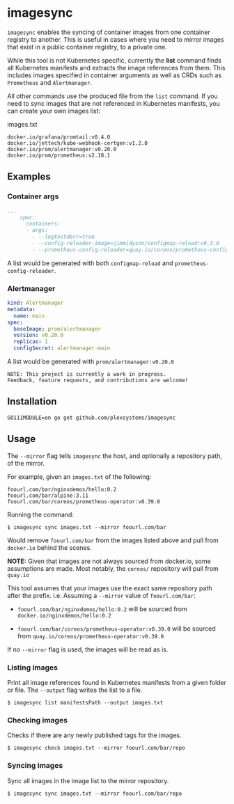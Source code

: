# imagesync

`imagesync` enables the syncing of container images from one container registry to another. This is useful in cases where you need to mirror images that exist in a public container registry, to a private one.

While this tool is not Kubernetes specific, currently the **list** command finds all Kubernetes manifests and extracts the image references from them. This includes images specified in container arguments as well as CRDs such as `Prometheus` and `Alertmanager`.

All other commands use the produced file from the `list` command. If you need to sync images that are not referenced in Kubernetes manifests, you can create your own images list:

images.txt
```text
docker.io/grafana/promtail:v0.4.0
docker.io/jettech/kube-webhook-certgen:v1.2.0
docker.io/prom/alertmanager:v0.20.0
docker.io/prom/prometheus:v2.18.1
```

## Examples

### Container args

```yaml
...
    spec:
      containers:
      - args:
        - --logtostderr=true
        - --config-reloader-image=jimmidyson/configmap-reload:v0.3.0
        - --prometheus-config-reloader=quay.io/coreos/prometheus-config-reloader:v0.39.0
```

A list would be generated with both `configmap-reload` and `prometheus-config-reloader`.

### Alertmanager

```yaml
kind: Alertmanager
metadata:
  name: main
spec:
  baseImage: prom/alertmanager
  version: v0.20.0
  replicas: 1
  configSecret: alertmanager-main
```

A list would be generated with `prom/alertmanager:v0.20.0`

```
NOTE: This project is currently a work in progress.
Feedback, feature requests, and contributions are welcome!
```

## Installation

`GO111MODULE=on go get github.com/plexsystems/imagesync`

## Usage

The `--mirror` flag tells `imagesync` the host, and optionally a repository path, of the mirror.

For example, given an `images.txt` of the following:

```text
foourl.com/bar/nginxdemos/hello:0.2
foourl.com/bar/alpine:3.11
foourl.com/bar/coreos/prometheus-operator:v0.39.0
```

Running the command:

```console
$ imagesync sync images.txt --mirror foourl.com/bar
```

Would remove `foourl.com/bar` from the images listed above and pull from `docker.io` behind the scenes.

**NOTE:** Given that images are not always sourced from docker.io, some assumptions are made. Most notably, the `coreos/` repository will pull from `quay.io`

This tool assumes that your images use the exact same repository path after the prefix. i.e. Assuming a `--mirror` value of `foourl.com/bar`:

- `foourl.com/bar/nginxdemos/hello:0.2` will be sourced from `docker.io/nginxdemos/hello:0.2`

- `foourl.com/bar/coreos/prometheus-operator:v0.39.0` will be sourced from `quay.io/coreos/prometheus-operator:v0.39.0`

If no `--mirror` flag is used, the images will be read as is.

### Listing images

Print all image references found in Kubernetes manifests from a given folder or file. The `--output` flag writes the list to a file.

```console
$ imagesync list manifestsPath --output images.txt
```

### Checking images

Checks if there are any newly published tags for the images.

```console
$ imagesync check images.txt --mirror foourl.com/bar/repo
```

### Syncing images

Sync all images in the image list to the mirror repository.

```console
$ imagesync sync images.txt --mirror foourl.com/bar/repo
```
